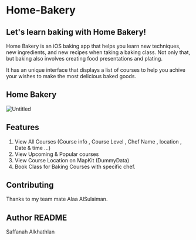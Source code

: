 # Home-Bakery
## Let's learn baking with Home Bakery!

Home Bakery is an iOS baking app that helps you learn new techniques, new ingredients, and new recipes when taking a baking class. Not only that, but baking also involves creating food presentations and plating.

It has an unique interface that displays a list of courses to help you achive your wishes to make the most delicious baked goods. 


## Home Bakery

![Untitled](https://user-images.githubusercontent.com/116809082/226912317-5e8a4893-18ec-4c48-b154-789f46d1af2b.png)

## Features
1. View All Courses (Course info , Course Level , Chef Name , location , Date & time ...)
2. View Upcoming & Popular courses
3. View Course Location on MapKit (DummyData)
4. Book Class for Baking Courses with specific chef.


## Contributing
Thanks to my team mate Alaa AlSulaiman.


## Author README
Saffanah Alkhathlan


